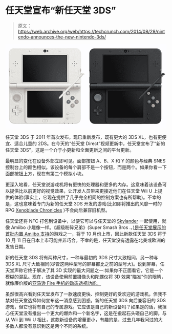 # 任天堂宣布“新任天堂 3DS”

> 原文：<https://web.archive.org/web/https://techcrunch.com/2014/08/29/nintendo-announces-the-new-nintendo-3ds/>

![New Nintendo 3DS](img/0dd822cbe217e387e28a4d7b0e3557d6.png)

任天堂 3DS 于 2011 年首次发布，现已重新发布，既有更大的 3DS XL，也有更便宜、适合儿童的 2DS。在今天的“任天堂 Direct”视频更新中，任天堂宣布了“新的任天堂 3DS”，这是一个介于小更新和全面更新之间的平台更新。

最明显的变化在设备外部立即可见。面部按钮 A、B、X 和 Y 的颜色与经典 SNES 控制台上的颜色相似。该设备的每个肩部不是一个按钮，而是两个。如果你看一下面部按钮上方，现在有第二个模拟小块。

更深入地看，任天堂说游戏机将有更快的处理器和更多的内存。这意味着该设备可以提供比以前更好的视觉效果，让开发人员带来更接近他们在任天堂 Wii U 上提供的体验(事实上，它现在提供了几乎完全相同的控制方案也有所帮助)。不幸的是，这也意味着专门为新的任天堂 3DS 开发的游戏(比如即将推出的风靡一时的 RPG [Xenoblade Chronicles](https://web.archive.org/web/20230406070658/http://xenobladechronicles.nintendo.com/) )不会向后兼容旧机型。

任天堂还将 NFC 打包到设备中，以便它可以与任天堂的 [Skylander](https://web.archive.org/web/20230406070658/http://www.skylanders.com/trapteam) 一起使用，就像 Amiibo 小雕像一样。《超级粉碎兄弟》(Super Smash Bros .，[)是任天堂展示的首批内置 Amiibo 支持](https://web.archive.org/web/20230406070658/https://techcrunch.com/2014/06/10/nintendo-reveals-amiibo-skylanders-style-nfc-figurines-that-evovle-as-you-play/)的游戏之一，将于 10 月份上市，因此新款任天堂 3DS 将于 10 月 11 日在日本上市可能并非巧合。不幸的是，任天堂没有透露在北美或欧洲的发售日期。

新的任天堂 3DS 将有两种尺寸，一种与最初的 3DS 尺寸大致相同，另一种与 3DS XL 尺寸大致相同(尽管这两种型号的屏幕都比之前的型号大)。说到屏幕，任天堂声称它终于解决了其 3D 实现的最大问题之一:如果你不正面看它，它是一个模糊的混乱。现在，该设备使用前置摄像头和陀螺仪将 3D 效果“瞄准”你的眼睛，就像廉价版的[亚马逊 Fire 手机的动态透视功能。](https://web.archive.org/web/20230406070658/https://techcrunch.com/2014/06/18/amazons-fire-phone-uses-depth-and-3d-effects-to-stand-out/)

虽然很高兴看到任天堂发布了一款速度更快、控制更好的受欢迎的游戏机，但我不禁对任天堂选择如何宣布这一消息感到困惑。新的任天堂 3DS 向后兼容旧的 3DS 游戏，但它也将有自己的专属游戏。它应该是自己的新设备吗？如果是的话，我担心任天堂没有推出一个更大的爆炸和一个新名字，这是在搬起石头砸自己的脚。与从 Wii 到 Wii U 相比，这款新设备的增量更小，有趣的是，过去几年我问过的大多数人都没有意识到这是两个不同的系统。